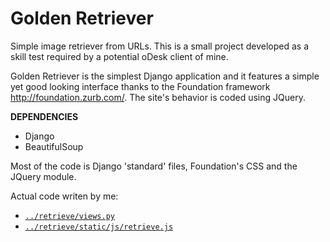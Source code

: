 Golden Retriever
================

Simple image retriever from URLs.
This is a small project developed as a skill test required by a potential oDesk client of mine.

Golden Retriever is the simplest Django application and it  features a simple yet good looking interface thanks to the Foundation framework http://foundation.zurb.com/.
The site's behavior is coded using JQuery. 

**DEPENDENCIES**

* Django
* BeautifulSoup


Most of the code is Django 'standard' files, Foundation's CSS and the JQuery module.

Actual code writen by me:
* [`../retrieve/views.py`](goldenretriever/retrieve/views.py)
* [`../retrieve/static/js/retrieve.js`](goldenretriever/retrieve/static/js/retrieve.js)
